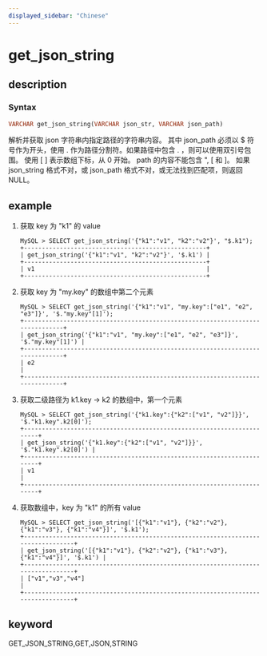 ```yaml
---
displayed_sidebar: "Chinese"
---
```


# get_json_string

## description

### Syntax

```Haskell
VARCHAR get_json_string(VARCHAR json_str, VARCHAR json_path)
```

解析并获取 json 字符串内指定路径的字符串内容。
其中 json_path 必须以 $ 符号作为开头，使用 . 作为路径分割符。如果路径中包含 . ，则可以使用双引号包围。
使用 [ ] 表示数组下标，从 0 开始。
path 的内容不能包含 ", [ 和 ]。
如果 json_string 格式不对，或 json_path 格式不对，或无法找到匹配项，则返回 NULL。

## example

1. 获取 key 为 "k1" 的 value

    ```Plain Text
    MySQL > SELECT get_json_string('{"k1":"v1", "k2":"v2"}', "$.k1");
    +---------------------------------------------------+
    | get_json_string('{"k1":"v1", "k2":"v2"}', '$.k1') |
    +---------------------------------------------------+
    | v1                                                |
    +---------------------------------------------------+
    ```

2. 获取 key 为 "my.key" 的数组中第二个元素

    ```Plain Text
    MySQL > SELECT get_json_string('{"k1":"v1", "my.key":["e1", "e2", "e3"]}', '$."my.key"[1]');
    +------------------------------------------------------------------------------+
    | get_json_string('{"k1":"v1", "my.key":["e1", "e2", "e3"]}', '$."my.key"[1]') |
    +------------------------------------------------------------------------------+
    | e2                                                                           |
    +------------------------------------------------------------------------------+
    ```

3. 获取二级路径为 k1.key -> k2 的数组中，第一个元素

    ```Plain Text
    MySQL > SELECT get_json_string('{"k1.key":{"k2":["v1", "v2"]}}', '$."k1.key".k2[0]');
    +-----------------------------------------------------------------------+
    | get_json_string('{"k1.key":{"k2":["v1", "v2"]}}', '$."k1.key".k2[0]') |
    +-----------------------------------------------------------------------+
    | v1                                                                    |
    +-----------------------------------------------------------------------+
    ```

4. 获取数组中，key 为 "k1" 的所有 value

    ```Plain Text
    MySQL > SELECT get_json_string('[{"k1":"v1"}, {"k2":"v2"}, {"k1":"v3"}, {"k1":"v4"}]', '$.k1');
    +---------------------------------------------------------------------------------+
    | get_json_string('[{"k1":"v1"}, {"k2":"v2"}, {"k1":"v3"}, {"k1":"v4"}]', '$.k1') |
    +---------------------------------------------------------------------------------+
    | ["v1","v3","v4"]                                                                |
    +---------------------------------------------------------------------------------+
    ```

## keyword

GET_JSON_STRING,GET,JSON,STRING
